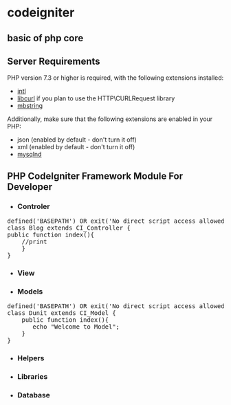# codeigniter

## basic of php core

## Server Requirements

PHP version 7.3 or higher is required, with the following extensions installed:


- [intl](http://php.net/manual/en/intl.requirements.php)
- [libcurl](http://php.net/manual/en/curl.requirements.php) if you plan to use the HTTP\CURLRequest library
- [mbstring](http://php.net/manual/en/mbstring.installation.php)

Additionally, make sure that the following extensions are enabled in your PHP:

- json (enabled by default - don't turn it off)
- xml (enabled by default - don't turn it off)
- [mysqlnd](http://php.net/manual/en/mysqlnd.install.php)


## PHP CodeIgniter Framework Module For Developer

- ### Controler

<pre>
defined('BASEPATH') OR exit('No direct script access allowed');
class Blog extends CI_Controller {
public function index(){
    //print
    }
}
</pre>

- ### View
- ### Models

<pre>
defined('BASEPATH') OR exit('No direct script access allowed');
class Dunit extends CI_Model {
	public function index(){
	   echo "Welcome to Model";
	}
}
</pre>
- ### Helpers
- ### Libraries
- ### Database


